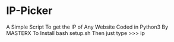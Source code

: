 # IP-Picker
A Simple Script To get the IP of Any Website   Coded in Python3 By MASTERX  To Install   bash setup.sh   Then just type  >>>  ip 
